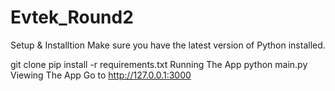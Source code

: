 # Evtek_Round2

Setup & Installtion
Make sure you have the latest version of Python installed.

git clone <repo-url>
pip install -r requirements.txt
Running The App
python main.py
Viewing The App
Go to http://127.0.0.1:3000
